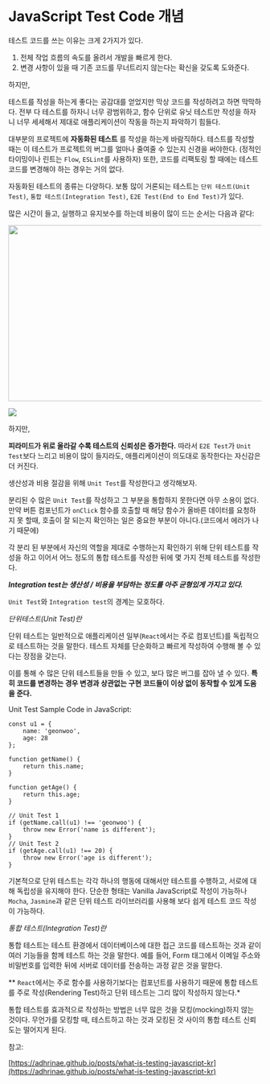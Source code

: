 # JavaScript Test Code 개념

테스트 코드를 쓰는 이유는 크게 2가지가 있다.

1. 전체 작업 흐름의 속도를 올려서 개발을 빠르게 한다.
2. 변경 사항이 있을 때 기존 코드를 무너트리지 않는다는 확신을 갖도록 도와준다.

하지만,

테스트를 작성을 하는게 좋다는 공감대를 얻었지만 막상 코드를 작성하려고 하면 막막하다. 전부 다 테스트를 하자니 너무 광범위하고, 함수 단위로 유닛 테스트만 작성을 하자니 너무 세세해서 제대로 애플리케이션이 작동을 하는지 파악하기 힘들다. 

대부분의 프로젝트에 **자동화된 테스트** 를 작성을 하는게 바람직하다. 테스트를 작성할 때는 이 테스트가 프로젝트의 버그를 얼마나 줄여줄 수 있는지 신경을 써야한다. (정적인 타이밍이나 린트는 `Flow`, `ESLint`를 사용하자) 또한, 코드를 리팩토링 할 때에는 테스트 코드를 변경해야 하는 경우는 거의 없다.

자동화된 테스트의 종류는 다양하다. 보통 많이 거론되는 테스트는 `단위 테스트(Unit Test)`, `통합 테스트(Integration Test)`, `E2E Test(End to End Test)`가 있다.

많은 시간이 들고, 실행하고 유지보수를 하는데 비용이 많이 드는 순서는 다음과 같다:

<p align="center"><img src="https://github.com/Geon-wooBryanKim/TIL/blob/master/images/javascriptTestCode.png" width="550" height="350" align="center" /></p>

![](https://github.com/Geon-wooBryanKim/TIL/blob/master/images/prototype1.png)

하지만,

**피라미드가 위로 올라갈 수록 테스트의 신뢰성은 증가한다.** 따라서 `E2E Test`가 `Unit Test`보다 느리고 비용이 많이 들지라도, 애플리케이션이 의도대로 동작한다는 자신감은 더 커진다.

생산성과 비용 절감을 위해 `Unit Test`를 작성한다고 생각해보자.

분리된 수 많은 `Unit Test`를 작성하고 그 부분을 통합하지 못한다면 아무 소용이 없다. 만약 버튼 컴포넌트가 `onClick` 함수를 호출할 때 해당 함수가 올바른 데이터를 요청하지 못 할때, 호출이 잘 되는지 확인하는 일은 중요한 부분이 아니다.(코드에서 에러가 나기 때문에)

각 분리 된 부분에서 자신의 역할을 제대로 수행하는지 확인하기 위해 단위 테스트를 작성을 하고 이어서 어느 정도의 통합 테스트를 작성한 뒤에 몇 가지 전체 테스트를 작성한다.

***Integration test는 생산성 / 비용을 부담하는 정도를 아주 균형있게 가지고 있다.***

`Unit Test`와 `Integration test`의 경계는 모호하다. 

*단위테스트(Unit Test)란*

단위 테스트는 일반적으로 애플리케이션 일부(`React`에서는 주로 컴포넌트)를 독립적으로 테스트하는 것을 말한다. 테스트 자체를 단순화하고 빠르게 작성하여 수행해 볼 수 있다는 장점을 갖는다.

이를 통해 수 많은 단위 테스트들을 만들 수 있고, 보다 많은 버그를 잡아 낼 수 있다. **특히 코드를 변경하는 경우 변경과 상관없는 구현 코드들이 이상 없이 동작할 수 있게 도움을 준다.**

Unit Test Sample Code in JavaScript:

    const u1 = {
    	name: 'geonwoo',
    	age: 28
    };
    
    function getName() {
    	return this.name;
    }
    
    function getAge() {
    	return this.age;
    }
    
    // Unit Test 1
    if (getName.call(u1) !== 'geonwoo') {
    	throw new Error('name is different');
    }
    // Unit Test 2
    if (getAge.call(u1) !== 20) {
    	throw new Error('age is different');
    }

기본적으로 단위 테스트는 각각 하나의 행동에 대해서만 테스트를 수행하고, 서로에 대해 독립성을 유지해야 한다. 단순한 형태는 Vanilla JavaScript로 작성이 가능하나 `Mocha`, `Jasmine`과 같은 단위 테스트 라이브러리를 사용해 보다 쉽게 테스트 코드 작성이 가능하다.

*통합 테스트(Integration Test)란*

통합 테스트는 테스트 환경에서 데이터베이스에 대한 접근 코드를 테스트하는 것과 같이 여러 기능들을 함께 테스트 하는 것을 말한다. 예를 들어, Form 태그에서 이메일 주소와 비밀번호를 입력한 뒤에 서버로 데이터를 전송하는 과정 같은 것을 말한다.

** `React`에서는 주로 함수를 사용하기보다는 컴포넌트를 사용하기 때문에 통합 테스트를 주로 작성(Rendering Test)하고 단위 테스트는 그리 많이 작성하지 않는다.*

통합 테스트를 효과적으로 작성하는 방법은 너무 많은 것을 모킹(mocking)하지 않는 것이다. 무언가를 모킹할 때, 테스트하고 하는 것과 모킹된 것 사이의 통합 테스트 신뢰도는 떨어지게 된다.

참고:

[https://adhrinae.github.io/posts/what-is-testing-javascript-kr](https://adhrinae.github.io/posts/what-is-testing-javascript-kr)